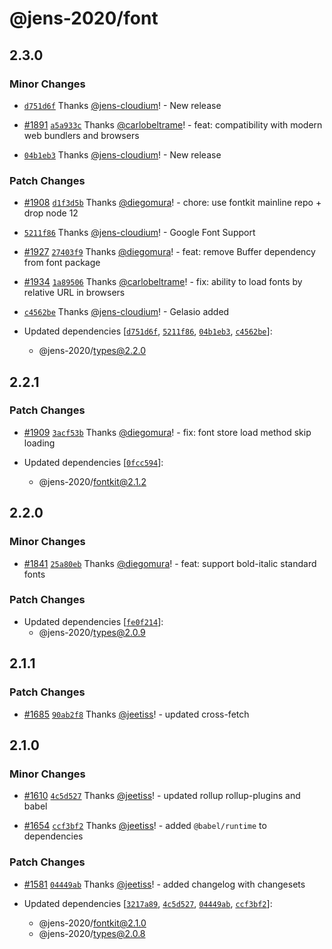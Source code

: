 # @jens-2020/font

## 2.3.0

### Minor Changes

- [`d751d6f`](https://github.com/jens-cloudium/react-pdf/commit/d751d6f3999ed2e038955329a666d5697642de28) Thanks [@jens-cloudium](https://github.com/jens-cloudium)! - New release

* [#1891](https://github.com/diegomura/react-pdf/pull/1891) [`a5a933c`](https://github.com/jens-cloudium/react-pdf/commit/a5a933c9733e4c77338ef76a2b3545b84a646a81) Thanks [@carlobeltrame](https://github.com/carlobeltrame)! - feat: compatibility with modern web bundlers and browsers

- [`04b1eb3`](https://github.com/jens-cloudium/react-pdf/commit/04b1eb394e20d84d57cd93b250d902009d52bddf) Thanks [@jens-cloudium](https://github.com/jens-cloudium)! - New release

### Patch Changes

- [#1908](https://github.com/diegomura/react-pdf/pull/1908) [`d1f3d5b`](https://github.com/jens-cloudium/react-pdf/commit/d1f3d5b9b4103705e95e2160347ee253d842ed5d) Thanks [@diegomura](https://github.com/diegomura)! - chore: use fontkit mainline repo + drop node 12

* [`5211f86`](https://github.com/jens-cloudium/react-pdf/commit/5211f86da173f1c47b252a6e255adc2cff76f30c) Thanks [@jens-cloudium](https://github.com/jens-cloudium)! - Google Font Support

- [#1927](https://github.com/diegomura/react-pdf/pull/1927) [`27403f9`](https://github.com/jens-cloudium/react-pdf/commit/27403f9a6ac1bbcfb144afc201c4a3e5aca25cbd) Thanks [@diegomura](https://github.com/diegomura)! - feat: remove Buffer dependency from font package

* [#1934](https://github.com/diegomura/react-pdf/pull/1934) [`1a89506`](https://github.com/jens-cloudium/react-pdf/commit/1a89506b4d325822d1a60a8f964434a6f6eb2d3f) Thanks [@carlobeltrame](https://github.com/carlobeltrame)! - fix: ability to load fonts by relative URL in browsers

- [`c4562be`](https://github.com/jens-cloudium/react-pdf/commit/c4562be9b4c2befa3f4aa74b8d4fcd283d833ef9) Thanks [@jens-cloudium](https://github.com/jens-cloudium)! - Gelasio added

- Updated dependencies [[`d751d6f`](https://github.com/jens-cloudium/react-pdf/commit/d751d6f3999ed2e038955329a666d5697642de28), [`5211f86`](https://github.com/jens-cloudium/react-pdf/commit/5211f86da173f1c47b252a6e255adc2cff76f30c), [`04b1eb3`](https://github.com/jens-cloudium/react-pdf/commit/04b1eb394e20d84d57cd93b250d902009d52bddf), [`c4562be`](https://github.com/jens-cloudium/react-pdf/commit/c4562be9b4c2befa3f4aa74b8d4fcd283d833ef9)]:
  - @jens-2020/types@2.2.0

## 2.2.1

### Patch Changes

- [#1909](https://github.com/diegomura/react-pdf/pull/1909) [`3acf53b`](https://github.com/diegomura/react-pdf/commit/3acf53b45200fa1415315f7dc22cc4b84a6b54c6) Thanks [@diegomura](https://github.com/diegomura)! - fix: font store load method skip loading

- Updated dependencies [[`0fcc594`](https://github.com/diegomura/react-pdf/commit/0fcc594310d5af30ca1e752b3efc7a047e813dcb)]:
  - @jens-2020/fontkit@2.1.2

## 2.2.0

### Minor Changes

- [#1841](https://github.com/diegomura/react-pdf/pull/1841) [`25a80eb`](https://github.com/diegomura/react-pdf/commit/25a80ebd5f96ade7101883624010bad51474967c) Thanks [@diegomura](https://github.com/diegomura)! - feat: support bold-italic standard fonts

### Patch Changes

- Updated dependencies [[`fe0f214`](https://github.com/diegomura/react-pdf/commit/fe0f214dbbf2f632b852ebfe65f886ecc4dd6953)]:
  - @jens-2020/types@2.0.9

## 2.1.1

### Patch Changes

- [#1685](https://github.com/diegomura/react-pdf/pull/1685) [`90ab2f8`](https://github.com/diegomura/react-pdf/commit/90ab2f8c040afc3d42961404bdf2ae09fac599eb) Thanks [@jeetiss](https://github.com/jeetiss)! - updated cross-fetch

## 2.1.0

### Minor Changes

- [#1610](https://github.com/diegomura/react-pdf/pull/1610) [`4c5d527`](https://github.com/diegomura/react-pdf/commit/4c5d52721d29d843f1d09c3fd74370832429f70e) Thanks [@jeetiss](https://github.com/jeetiss)! - updated rollup rollup-plugins and babel

* [#1654](https://github.com/diegomura/react-pdf/pull/1654) [`ccf3bf2`](https://github.com/diegomura/react-pdf/commit/ccf3bf22867a9bd49668cdd3543ec32492a40e4b) Thanks [@jeetiss](https://github.com/jeetiss)! - added `@babel/runtime` to dependencies

### Patch Changes

- [#1581](https://github.com/diegomura/react-pdf/pull/1581) [`04449ab`](https://github.com/diegomura/react-pdf/commit/04449ab352db0cca2155024dd3e8c690e42193ca) Thanks [@jeetiss](https://github.com/jeetiss)! - added changelog with changesets

- Updated dependencies [[`3217a89`](https://github.com/diegomura/react-pdf/commit/3217a892e92ff98e92b6c7ea6e3244d403f679b6), [`4c5d527`](https://github.com/diegomura/react-pdf/commit/4c5d52721d29d843f1d09c3fd74370832429f70e), [`04449ab`](https://github.com/diegomura/react-pdf/commit/04449ab352db0cca2155024dd3e8c690e42193ca), [`ccf3bf2`](https://github.com/diegomura/react-pdf/commit/ccf3bf22867a9bd49668cdd3543ec32492a40e4b)]:
  - @jens-2020/fontkit@2.1.0
  - @jens-2020/types@2.0.8
